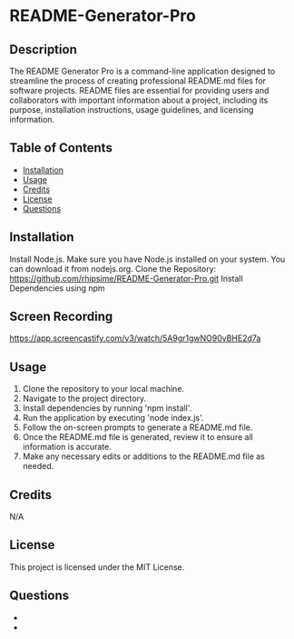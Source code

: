 
  # README-Generator-Pro
  
  ## Description
  The README Generator Pro is a command-line application designed to streamline the process of creating professional README.md files for software projects. README files are essential for providing users and collaborators with important information about a project, including its purpose, installation instructions, usage guidelines, and licensing information.

  ## Table of Contents
  - [Installation](#installation)
  - [Usage](#usage)
  - [Credits](#credits)
  - [License](#license)
  - [Questions](#questions)
  
  ## Installation
  Install Node.js. 
  Make sure you have Node.js installed on your system. You can download it from nodejs.org.
  Clone the Repository: https://github.com/rhipsime/README-Generator-Pro.git
  Install Dependencies using npm

  ## Screen Recording
  https://app.screencastify.com/v3/watch/5A9gr1gwNO90vBHE2d7a

 
  
  ## Usage
  1. Clone the repository to your local machine.
  2. Navigate to the project directory.
  3. Install dependencies by running 'npm install'.
  4. Run the application by executing 'node index.js'.
  5. Follow the on-screen prompts to generate a README.md file.
  6. Once the README.md file is generated, review it to ensure all information is accurate.
  7. Make any necessary edits or additions to the README.md file as needed.
  
  ## Credits
  N/A
  
  ## License
  This project is licensed under the MIT License.
  
  ## Questions
  - [GitHub]: (#https://github.com/rhipsime)  
  - [Email]: (#ariedavid98@gmail.com)
  